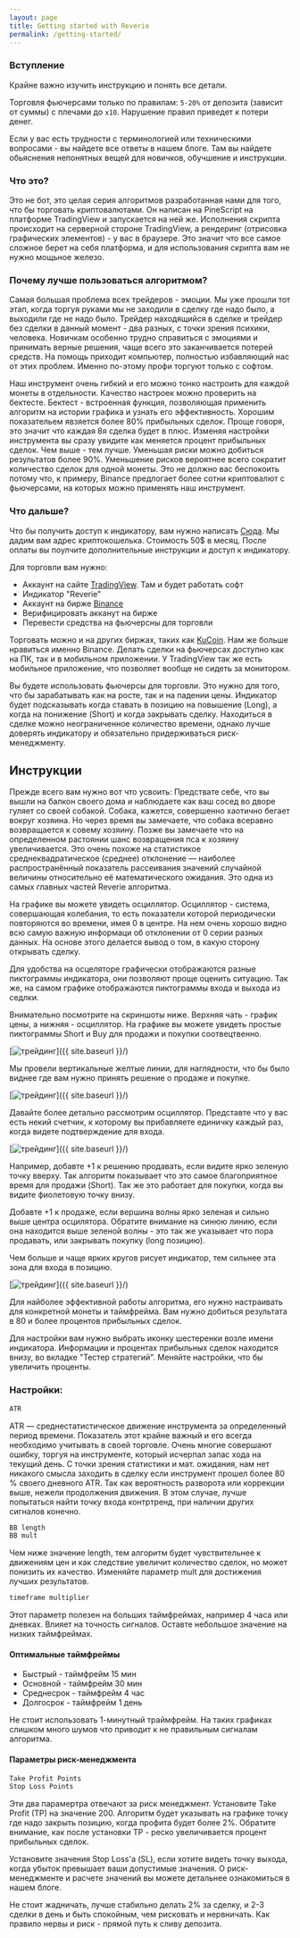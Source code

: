 ```yaml
---
layout: page
title: Getting started with Reverie
permalink: /getting-started/
---
```


### Вступление

Крайне важно изучить инструкцию и понять все детали.

Торговля фьючерсами только по правилам: `5-20%` от депозита (зависит от суммы) с плечами до `х10`. Нарушение правил приведет к потери денег. 

Если у вас есть трудности с терминологией или техническими вопросами - вы найдете все ответы в нашем блоге. Там вы найдете обьяснения непонятных вещей для новичков, обучшение и инструкции.

### Что это?

Это не бот, это целая серия алгоритмов разработанная нами для того, что бы торговать криптовалютами. Он написан на PineScript на платформе TradingView и запускается на ней же. Исполнения скрипта происходит на серверной стороне TradingView, а рендеринг (отрисовка графических элементов) - у вас в браузере. Это значит что все самое сложное берет на себя платформа, и для использования скрипта вам не нужно мощьное железо. 

### Почему лучше пользоваться алгоритмом?

Самая большая проблема всех трейдеров - эмоции. Мы уже прошли тот этап, когда торгуя руками мы не заходили в сделку где надо было, а выходили где не надо было. Трейдер находящийся в сделке и трейдер без сделки в данный момент - два разных, с точки зрения психики, человека. Новичкам особенно трудно справиться с эмоциями и принимать верные решения, чаще всего это заканчивается потерей средств. На помощь приходит компьютер, полностью избавляющий нас от этих проблем. Именно по-этому профи торгуют только с софтом. 

Наш инструмент очень гибкий и его можно тонко настроить для каждой монеты в отдельности. Качество настроек можно проверить на бектесте. Бектест - встроенная функция, позволяющая применить алгоритм на истории графика и узнать его эффективность. Хорошим показательем явзяется более 80% прибыльных сделок. Проще говоря, это значит что каждая 8я сделка будет в плюс. Изменяя настройки инструмента вы сразу увидите как меняется процент прибыльных сделок. Чем выше - тем лучше. Уменьшая риски можно добиться результатов более 90%. Уменьшение рисков вероятнее всего сократит количество сделок для одной монеты. Это не должно вас беспокоить потому что, к примеру, Binance предлогает более сотни криптовалют с фьючерсами, на которых можно применять наш инструмент.

### Что дальше?

Что бы получить доступ к индикатору, вам нужно написать [Сюда](https://t.me/engineerios). Мы дадим вам адрес криптокошелька. Стоимость 50$ в месяц. После оплаты вы поулчите дополнительные инструкции и доступ к индикатору.

Для торговли вам нужно:
- Аккаунт на сайте [TradingView](tradingview.com). Там и будет работать софт
- Индикатор "Reverie"
- Аккаунт на бирже [Binance](http://binance.com)
- Верифицировать акканут на бирже
- Перевести средства на фьючерсны для торговли 

Торговать можно и на других биржах, таких как [KuCoin](https://www.kucoin.com). Нам же больше нравиться именно Binance. Делать сделки на фьючерсах доступно как на ПК, так и в мобильном приложении. У TradingView так же есть мобильное приложение, что позволяет вообще не сидеть за монитором.

Вы будете использовать фьючерсы для торговли. Это нужно для того, что бы зарабатывать как на росте, так и на падении цены. Индикатор будет подсказывать когда ставать в позицию на повышение (Long), а когда на понижение (Short) и когда закрывать сделку. Находиться в сделке можно неограниченное количество времени, однако лучше доверять индикатору и обязательно придерживаться риск-менеджменту.

## Инструкции

Прежде всего вам нужно вот что усвоить: Предствате себе, что вы вышли на балкон своего дома и наблюдаете как ваш сосед во дворе гуляет со своей собакой. Собака, кажется, совершенно хаотично бегает вокруг хозяина. Но через время вы замечаете, что собака всеравно возвращается к совему хозяину. Позже вы замечаете что на определенном растоянии шанс возвращения пса к хозяину увеличивается. Это очень похоже на статистикое среднеквадратическое (среднее) отклонение — наиболее распространённый показатель рассеивания значений случайной величины относительно её математического ожидания. Это одна из самых главных частей Reverie алгоритма. 

На графике вы можете увидеть осциллятор. Осциллятор - система, совершающая колебания, то есть показатели которой периодически повторяются во времени, имея 0 в центре. На нем очень хорошо видно всю самую важную информаци об отклонении от 0 серии разных данных. На основе этого делается вывод о том, в какую сторону открывать сделку.

Для удобства на осцеляторе графически отображаются разные пиктограммы индикатора, они позволяют проще оценить ситуацию. Так же, на самом графике отображаются пиктограммы входа и выхода из седлки.

Внимательно посмотрите на скриншоты ниже. Верхняя чать - график цены, а нижняя - осциллятор.
На графике вы можете увидеть простые пиктограммы Short и Buy для продажи и покупки соотвецтвенно.

[<img src="{{ site.baseurl }}/images/trading.png" alt="трейдинг"/>]({{ site.baseurl }}/)

Мы провели вертикальные желтые линии, для наглядности, что бы было виднее где вам нужно принять решение о продаже и покупке.

[<img src="{{ site.baseurl }}/images/tradingLine.png" alt="трейдинг"/>]({{ site.baseurl }}/)

Давайте более детально рассмотрим осциллятор. Представте что у вас есть некий счетчик, к которому вы прибавляете единичку каждый раз, когда видете подтверждение для входа.

[<img src="{{ site.baseurl }}/images/tradingOstsilator.png" alt="трейдинг"/>]({{ site.baseurl }}/)

Например, добавте +1 к решению продавать, если видите ярко зеленую точку вверху. Так алгоритм показывает что это самое благоприятное время для продажи (Short). Так же это работает для покупки, когда вы видите фиолетовую точку внизу.

Добавте +1 к продаже, если вершина волны ярко зеленая и сильно выше центра осцилятора.
Обратите внимание на синюю линию, если она находится выше зеленой волны - это так же указывает что пора продавать, или закрывать покупку (long позицию).

Чем больше и чаще ярких кругов рисует индикатор, тем сильнее эта зона для входа в позицию.

[<img src="{{ site.baseurl }}/images/tradingDots.png" alt="трейдинг"/>]({{ site.baseurl }}/)

Для найболее эффективной работы алгоритма, его нужно настраивать для конкретной монеты и таймфрейма. Вам нужно добиться результата в 80 и более процентов прибыльных сделок.

Для настройки вам нужно выбрать иконку шестеренки возле имени индикатора. Информации и процентах прибыльных сделок находится внизу, во вкладке "Тестер стратегий". Меняйте настройки, что бы увеличить проценты. 

### Настройки:

```md
ATR
```
ATR — среднестатистическое движение инструмента за определенный период времени. Показатель этот крайне важный и его всегда необходимо учитывать в своей торговле. Очень многие совершают ошибку, торгуя на инструменте, который исчерпал запас хода на текущий день. С точки зрения статистики и мат. ожидания, нам нет никакого смысла заходить в сделку если инструмент прошел более 80 % своего дневного ATR. Так как вероятность разворота или коррекции выше, нежели продолжения движения. В этом случае, лучше попытаться найти точку входа контртренд, при наличии других сигналов конечно.

```md
BB length
BB mult
```
Чем ниже значение length, тем алгоритм будет чувствительнее к движениям цен и как следствие увеличит количество сделок, но может понизить их качество. Изменяйте параметр mult для достижения лучших результатов.
```md
timeframe multiplier
```
Этот параметр полезен на больших таймфреймах, например 4 часа или дневках. Влияет на точность сигналов. Оставте небольшое значение на низких таймфреймах.

#### Оптимальные таймфреймы

- Быстрый - таймфрейм 15 мин
- Основной - таймфрейм 30 мин
- Среднесрок - таймфрейм 4 час
- Долгосрок - таймфрейм 1 день

Не стоит использовать 1-минутный траймфрейм. На таких графиках слишком много шумов что приводит к не правильным сигналам алгоритма.

#### Параметры риск-менеджмента 

```md
Take Profit Points
Stop Loss Points
```
Эти два парамертра отвечают за риск менеджмент. Установите Take Profit (TP) на значение 200. Алгоритм будет указывать на графике точку где надо закрыть позицию, когда профита будет более 2%. Обратите внимание, как после установки TP - реско увеличивается процент прибыльных сделок.

Установите значения Stop Loss'а (SL), если хотите видеть точку выхода, когда убыток превышает ваши допустимые значения. О риск-менеджменте и расчете значений вы можете детальнее ознакомиться в нашем блоге.

Не стоит жадничать, лучше стабильно делать 2% за сделку, и 2-3 сделки в день и быть спокойным, чем рисковать и нервничать. Как правило нервы и риск - прямой путь к сливу депозита.

